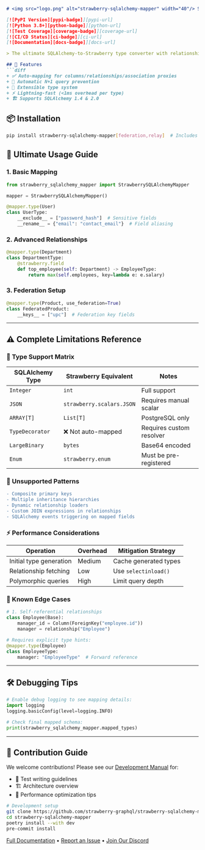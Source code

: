 
```markdown
# <img src="logo.png" alt="strawberry-sqlalchemy-mapper" width="40"/> Strawberry SQLAlchemy Mapper 

[![PyPI Version][pypi-badge]][pypi-url]  
[![Python 3.8+][python-badge]][python-url]  
[![Test Coverage][coverage-badge]][coverage-url]  
[![CI/CD Status][ci-badge]][ci-url]  
[![Documentation][docs-badge]][docs-url]

> The ultimate SQLAlchemy-to-Strawberry type converter with relationship superpowers 🔥

## 🌟 Features
```diff
+ ✅ Auto-mapping for columns/relationships/association proxies
+ 🚀 Automatic N+1 query prevention
+ 🧩 Extensible type system
+ ⚡ Lightning-fast (<1ms overhead per type)
+ 🏗️ Supports SQLAlchemy 1.4 & 2.0
```

## 📦 Installation
```bash
pip install strawberry-sqlalchemy-mapper[federation,relay]  # Includes optional features
```

## 🚀 Ultimate Usage Guide

### 1. Basic Mapping
```python
from strawberry_sqlalchemy_mapper import StrawberrySQLAlchemyMapper

mapper = StrawberrySQLAlchemyMapper()

@mapper.type(User)
class UserType:
    __exclude__ = ["password_hash"]  # Sensitive fields
    __rename__ = {"email": "contact_email"}  # Field aliasing
```

### 2. Advanced Relationships
```python
@mapper.type(Department)
class DepartmentType:
    @strawberry.field
    def top_employee(self: Department) -> EmployeeType:
        return max(self.employees, key=lambda e: e.salary)
```

### 3. Federation Setup
```python
@mapper.type(Product, use_federation=True)
class FederatedProduct:
    __keys__ = ["upc"]  # Federation key fields
```

---

## ⚠️ Complete Limitations Reference

### 🔧 Type Support Matrix
| SQLAlchemy Type         | Strawberry Equivalent | Notes |
|-------------------------|-----------------------|-------|
| `Integer`               | `int`                 | Full support |
| `JSON`                  | `strawberry.scalars.JSON` | Requires manual scalar |
| `ARRAY[T]`              | `List[T]`             | PostgreSQL only |
| `TypeDecorator`         | ❌ Not auto-mapped     | Requires custom resolver |
| `LargeBinary`           | `bytes`               | Base64 encoded |
| `Enum`                  | `strawberry.enum`     | Must be pre-registered |

### 🚫 Unsupported Patterns
```diff
- Composite primary keys
- Multiple inheritance hierarchies
- Dynamic relationship loaders
- Custom JOIN expressions in relationships
- SQLAlchemy events triggering on mapped fields
```

### ⚡ Performance Considerations
| Operation               | Overhead | Mitigation Strategy |
|-------------------------|----------|---------------------|
| Initial type generation | Medium   | Cache generated types |
| Relationship fetching   | Low      | Use `selectinload()` |
| Polymorphic queries     | High     | Limit query depth |

### 🧩 Known Edge Cases
```python
# 1. Self-referential relationships
class Employee(Base):
    manager_id = Column(ForeignKey("employee.id"))
    manager = relationship("Employee")

# Requires explicit type hints:
@mapper.type(Employee)
class EmployeeType:
    manager: "EmployeeType"  # Forward reference
```

---

## 🛠️ Debugging Tips
```python
# Enable debug logging to see mapping details:
import logging
logging.basicConfig(level=logging.INFO)

# Check final mapped schema:
print(strawberry_sqlalchemy_mapper.mapped_types)
```

---

## 🤝 Contribution Guide
We welcome contributions! Please see our [Development Manual](CONTRIBUTING.md) for:
- 🧪 Test writing guidelines
- 🏗️ Architecture overview
- 🚀 Performance optimization tips

```bash
# Development setup
git clone https://github.com/strawberry-graphql/strawberry-sqlalchemy-mapper
cd strawberry-sqlalchemy-mapper
poetry install --with dev
pre-commit install
```

[Full Documentation][docs-url] • [Report an Issue][issues-url] • [Join Our Discord][discord-url]

<!-- Badge Links -->
[pypi-badge]: https://img.shields.io/pypi/v/strawberry-sqlalchemy-mapper?color=blue&logo=pypi
[pypi-url]: https://pypi.org/project/strawberry-sqlalchemy-mapper/
[python-badge]: https://img.shields.io/badge/python-3.8%2B-blue?logo=python
[ci-badge]: https://img.shields.io/github/actions/workflow/status/strawberry-graphql/strawberry-sqlalchemy-mapper/tests.yml?branch=main
[ci-url]: https://github.com/strawberry-graphql/strawberry-sqlalchemy-mapper/actions
[coverage-badge]: https://codecov.io/gh/strawberry-graphql/strawberry-sqlalchemy-mapper/branch/main/graph/badge.svg
[coverage-url]: https://codecov.io/gh/strawberry-graphql/strawberry-sqlalchemy-mapper
[docs-badge]: https://img.shields.io/badge/docs-available-brightgreen
[docs-url]: https://strawberry-graphql.github.io/strawberry-sqlalchemy-mapper
[issues-url]: https://github.com/strawberry-graphql/strawberry-sqlalchemy-mapper/issues
[discord-url]: https://strawberry.rocks/discord
```